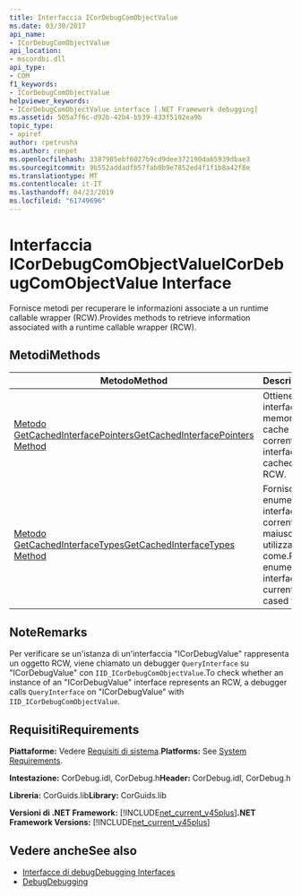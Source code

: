 ```yaml
---
title: Interfaccia ICorDebugComObjectValue
ms.date: 03/30/2017
api_name:
- ICorDebugComObjectValue
api_location:
- mscordbi.dll
api_type:
- COM
f1_keywords:
- ICorDebugComObjectValue
helpviewer_keywords:
- ICorDebugComObjectValue interface [.NET Framework debugging]
ms.assetid: 505a7f6c-d92b-42b4-b539-433f5102ea9b
topic_type:
- apiref
author: rpetrusha
ms.author: ronpet
ms.openlocfilehash: 3387985ebf6027b9cd9dee372190da65939dbae3
ms.sourcegitcommit: 9b552addadfb57fab0b9e7852ed4f1f1b8a42f8e
ms.translationtype: MT
ms.contentlocale: it-IT
ms.lasthandoff: 04/23/2019
ms.locfileid: "61749696"
---
```

# <a name="icordebugcomobjectvalue-interface"></a><span data-ttu-id="95ff9-102">Interfaccia ICorDebugComObjectValue</span><span class="sxs-lookup"><span data-stu-id="95ff9-102">ICorDebugComObjectValue Interface</span></span>
<span data-ttu-id="95ff9-103">Fornisce metodi per recuperare le informazioni associate a un runtime callable wrapper (RCW).</span><span class="sxs-lookup"><span data-stu-id="95ff9-103">Provides methods to retrieve information associated with a runtime callable wrapper (RCW).</span></span>  
  
## <a name="methods"></a><span data-ttu-id="95ff9-104">Metodi</span><span class="sxs-lookup"><span data-stu-id="95ff9-104">Methods</span></span>  
  
|<span data-ttu-id="95ff9-105">Metodo</span><span class="sxs-lookup"><span data-stu-id="95ff9-105">Method</span></span>|<span data-ttu-id="95ff9-106">Descrizione</span><span class="sxs-lookup"><span data-stu-id="95ff9-106">Description</span></span>|  
|------------|-----------------|  
|[<span data-ttu-id="95ff9-107">Metodo GetCachedInterfacePointers</span><span class="sxs-lookup"><span data-stu-id="95ff9-107">GetCachedInterfacePointers Method</span></span>](../../../../docs/framework/unmanaged-api/debugging/icordebugcomobjectvalue-getcachedinterfacepointers-method.md)|<span data-ttu-id="95ff9-108">Ottiene i puntatori a interfaccia raw memorizzato nella cache sul RCW corrente.</span><span class="sxs-lookup"><span data-stu-id="95ff9-108">Gets the raw interface pointers cached on the current RCW.</span></span>|  
|[<span data-ttu-id="95ff9-109">Metodo GetCachedInterfaceTypes</span><span class="sxs-lookup"><span data-stu-id="95ff9-109">GetCachedInterfaceTypes Method</span></span>](../../../../docs/framework/unmanaged-api/debugging/icordebugcomobjectvalue-getcachedinterfacetypes-method.md)|<span data-ttu-id="95ff9-110">Fornisce un enumeratore per i tipi di interfaccia che l'oggetto corrente è stato per le maiuscole/minuscole o utilizzato come.</span><span class="sxs-lookup"><span data-stu-id="95ff9-110">Provides an enumerator for the interface types that the current object has been cased to or used as.</span></span>|  
  
## <a name="remarks"></a><span data-ttu-id="95ff9-111">Note</span><span class="sxs-lookup"><span data-stu-id="95ff9-111">Remarks</span></span>  
 <span data-ttu-id="95ff9-112">Per verificare se un'istanza di un'interfaccia "ICorDebugValue" rappresenta un oggetto RCW, viene chiamato un debugger `QueryInterface` su "ICorDebugValue" con `IID_ICorDebugComObjectValue`.</span><span class="sxs-lookup"><span data-stu-id="95ff9-112">To check whether an instance of an "ICorDebugValue" interface represents an RCW, a debugger calls `QueryInterface` on "ICorDebugValue" with `IID_ICorDebugComObjectValue`.</span></span>  
  
## <a name="requirements"></a><span data-ttu-id="95ff9-113">Requisiti</span><span class="sxs-lookup"><span data-stu-id="95ff9-113">Requirements</span></span>  
 <span data-ttu-id="95ff9-114">**Piattaforme:** Vedere [Requisiti di sistema](../../../../docs/framework/get-started/system-requirements.md).</span><span class="sxs-lookup"><span data-stu-id="95ff9-114">**Platforms:** See [System Requirements](../../../../docs/framework/get-started/system-requirements.md).</span></span>  
  
 <span data-ttu-id="95ff9-115">**Intestazione:** CorDebug.idl, CorDebug.h</span><span class="sxs-lookup"><span data-stu-id="95ff9-115">**Header:** CorDebug.idl, CorDebug.h</span></span>  
  
 <span data-ttu-id="95ff9-116">**Libreria:** CorGuids.lib</span><span class="sxs-lookup"><span data-stu-id="95ff9-116">**Library:** CorGuids.lib</span></span>  
  
 <span data-ttu-id="95ff9-117">**Versioni di .NET Framework:** [!INCLUDE[net_current_v45plus](../../../../includes/net-current-v45plus-md.md)]</span><span class="sxs-lookup"><span data-stu-id="95ff9-117">**.NET Framework Versions:** [!INCLUDE[net_current_v45plus](../../../../includes/net-current-v45plus-md.md)]</span></span>  
  
## <a name="see-also"></a><span data-ttu-id="95ff9-118">Vedere anche</span><span class="sxs-lookup"><span data-stu-id="95ff9-118">See also</span></span>

- [<span data-ttu-id="95ff9-119">Interfacce di debug</span><span class="sxs-lookup"><span data-stu-id="95ff9-119">Debugging Interfaces</span></span>](../../../../docs/framework/unmanaged-api/debugging/debugging-interfaces.md)
- [<span data-ttu-id="95ff9-120">Debug</span><span class="sxs-lookup"><span data-stu-id="95ff9-120">Debugging</span></span>](../../../../docs/framework/unmanaged-api/debugging/index.md)
